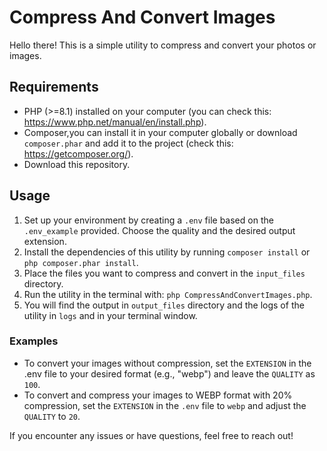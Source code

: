 # Compress And Convert Images
Hello there! This is a simple utility to compress and convert your photos or images.

## Requirements
- PHP (>=8.1) installed on your computer (you can check this: https://www.php.net/manual/en/install.php).
- Composer,you can install it in your computer globally or download `composer.phar` and add it to the project
  (check this: https://getcomposer.org/).
- Download this repository.

## Usage
1. Set up your environment by creating a `.env` file based on the `.env_example` provided. Choose the quality and the desired output extension.
2. Install the dependencies of this utility by running `composer install` or `php composer.phar install`.
3. Place the files you want to compress and convert in the `input_files` directory.
4. Run the utility in the terminal with: `php CompressAndConvertImages.php`.
5. You will find the output in `output_files` directory and the logs of the utility in `logs` and in your terminal window.

### Examples
- To convert your images without compression, set the `EXTENSION` in the .env file to your desired format (e.g., "webp") and leave the `QUALITY` as `100`.
- To convert and compress your images to WEBP format with 20% compression, set the `EXTENSION` in the `.env` file to `webp` and adjust the `QUALITY` to `20`.

If you encounter any issues or have questions, feel free to reach out!
